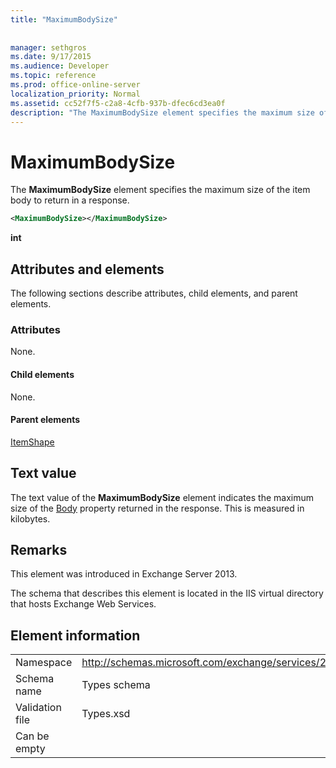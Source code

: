 ```yaml
---
title: "MaximumBodySize"
 
 
manager: sethgros
ms.date: 9/17/2015
ms.audience: Developer
ms.topic: reference
ms.prod: office-online-server
localization_priority: Normal
ms.assetid: cc52f7f5-c2a8-4cfb-937b-dfec6cd3ea0f
description: "The MaximumBodySize element specifies the maximum size of the item body to return in a response."
---
```


# MaximumBodySize

The **MaximumBodySize** element specifies the maximum size of the item body to return in a response. 
  
```XML
<MaximumBodySize></MaximumBodySize>
```

 **int**
## Attributes and elements

The following sections describe attributes, child elements, and parent elements.
  
### Attributes

None.
  
#### Child elements

None.
  
#### Parent elements

[ItemShape](itemshape.md)
  
## Text value

The text value of the **MaximumBodySize** element indicates the maximum size of the [Body](body.md) property returned in the response. This is measured in kilobytes. 
  
## Remarks

This element was introduced in Exchange Server 2013.
  
The schema that describes this element is located in the IIS virtual directory that hosts Exchange Web Services.
  
## Element information

|||
|:-----|:-----|
|Namespace  <br/> |http://schemas.microsoft.com/exchange/services/2006/types  <br/> |
|Schema name  <br/> |Types schema  <br/> |
|Validation file  <br/> |Types.xsd  <br/> |
|Can be empty  <br/> ||
   

